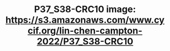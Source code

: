 ---
title: "P37_S38-CRC10
image: https://s3.amazonaws.com/www.cycif.org/lin-chen-campton-2022/P37_S38-CRC10"
layout: osd-exhibit
paper: config-orion-crc
figure: P37_S38-CRC10
---